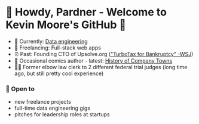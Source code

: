 # 🤠 Howdy, Pardner - Welcome to Kevin Moore's GitHub 🤠

- 🔭 Currently: [Data engineering](https://github.com/DataTalksClub/data-engineering-zoomcamp) 
- 🤖 Freelancing: Full-stack web apps
- ⏰ Past: Founding CTO of Upsolve.org (["TurboTax for Bankruptcy" -WSJ](https://www.wsj.com/articles/for-struggling-consumers-a-cheaper-way-to-file-for-bankruptcy-1505096071))
- 🎨 Occasional comics author - latest: [History of Company Towns](https://thenib.com/company-towns-history/)
- 🧑‍⚖️ Former elbow law clerk to 2 different federal trial judges (long time ago, but still pretty cool experience)

###  👋 Open to 
* new freelance projects
* full-time data engineering gigs
* pitches for leadership roles at startups

<!--
- 👯 I’m looking to collaborate on ...
- 🤔 I’m looking for help with ...
- 💬 Ask me about ...
- 📫 How to reach me: ...
-->

